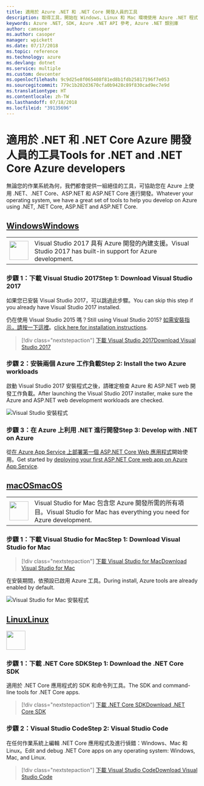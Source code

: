 ```yaml
---
title: 適用於 Azure .NET 和 .NET Core 開發人員的工具
description: 取得工具，開始在 Windows、Linux 和 Mac 環境使用 Azure .NET 程式庫。
keywords: Azure .NET, SDK, Azure .NET API 參考, Azure .NET 類別庫
author: camsoper
ms.author: casoper
manager: wpickett
ms.date: 07/17/2018
ms.topic: reference
ms.technology: azure
ms.devlang: dotnet
ms.service: multiple
ms.custom: devcenter
ms.openlocfilehash: 9c9d25e8f065408f81ed8b1fdb25817196f7e053
ms.sourcegitcommit: 779c1b202d3670cfa0b9428c89f830cad9ec7e9d
ms.translationtype: HT
ms.contentlocale: zh-TW
ms.lasthandoff: 07/18/2018
ms.locfileid: "39135696"
---
```

# <a name="tools-for-net-and-net-core-azure-developers"></a><span data-ttu-id="f63cb-104">適用於 .NET 和 .NET Core Azure 開發人員的工具</span><span class="sxs-lookup"><span data-stu-id="f63cb-104">Tools for .NET and .NET Core Azure developers</span></span>

<span data-ttu-id="f63cb-105">無論您的作業系統為何，我們都會提供一組絕佳的工具，可協助您在 Azure 上使用 .NET、.NET Core、ASP.NET 和 ASP.NET Core 進行開發。</span><span class="sxs-lookup"><span data-stu-id="f63cb-105">Whatever your operating system, we have a great set of tools to help you develop on Azure using .NET, .NET Core, ASP.NET and ASP.NET Core.</span></span>

## <a name="windowstabwindows"></a>[<span data-ttu-id="f63cb-106">Windows</span><span class="sxs-lookup"><span data-stu-id="f63cb-106">Windows</span></span>](#tab/windows)

<table>
  <tr>
    <td width="50">
        <img src="https://docs.microsoft.com/en-us/media/logos/logo_vs-ide.svg" width="50" height="50"></img>
    </td>
    <td>
        <span data-ttu-id="f63cb-107">Visual Studio 2017 具有 Azure 開發的內建支援。</span><span class="sxs-lookup"><span data-stu-id="f63cb-107">Visual Studio 2017 has built-in support for Azure development.</span></span>
    </td>
  </tr>
</table>

### <a name="step-1-download-visual-studio-2017"></a><span data-ttu-id="f63cb-108">步驟 1：下載 Visual Studio 2017</span><span class="sxs-lookup"><span data-stu-id="f63cb-108">Step 1: Download Visual Studio 2017</span></span>

<span data-ttu-id="f63cb-109">如果您已安裝 Visual Studio 2017，可以跳過此步驟。</span><span class="sxs-lookup"><span data-stu-id="f63cb-109">You can skip this step if you already have Visual Studio 2017 installed.</span></span>

<span data-ttu-id="f63cb-110">仍在使用 Visual Studio 2015 嗎？</span><span class="sxs-lookup"><span data-stu-id="f63cb-110">Still using Visual Studio 2015?</span></span>  <span data-ttu-id="f63cb-111">[如需安裝指示，請按一下這裡](dotnet-sdk-vs2015-install.md)。</span><span class="sxs-lookup"><span data-stu-id="f63cb-111">[click here for installation instructions](dotnet-sdk-vs2015-install.md).</span></span>

> [!div class="nextstepaction"]
> [<span data-ttu-id="f63cb-112">下載 Visual Studio 2017</span><span class="sxs-lookup"><span data-stu-id="f63cb-112">Download Visual Studio 2017</span></span>](https://www.visualstudio.com/downloads/)

### <a name="step-2-install-the-two-azure-workloads"></a><span data-ttu-id="f63cb-113">步驟 2：安裝兩個 Azure 工作負載</span><span class="sxs-lookup"><span data-stu-id="f63cb-113">Step 2: Install the two Azure workloads</span></span>

<span data-ttu-id="f63cb-114">啟動 Visual Studio 2017 安裝程式之後，請確定檢查 Azure 和 ASP.NET web 開發工作負載。</span><span class="sxs-lookup"><span data-stu-id="f63cb-114">After launching the Visual Studio 2017 installer, make sure the Azure and ASP.NET web development workloads are checked.</span></span>

![Visual Studio 安裝程式](media/dotnet-tools/azure-workloads.png)

### <a name="step-3-develop-with-net-on-azure"></a><span data-ttu-id="f63cb-116">步驟 3：在 Azure 上利用 .NET 進行開發</span><span class="sxs-lookup"><span data-stu-id="f63cb-116">Step 3: Develop with .NET on Azure</span></span>

<span data-ttu-id="f63cb-117">從[在 Azure App Service 上部署第一個 ASP.NET Core Web 應用程式](https://docs.microsoft.com/azure/app-service-web/app-service-web-get-started-dotnet)開始使用。</span><span class="sxs-lookup"><span data-stu-id="f63cb-117">Get started by [deploying your first ASP.NET Core web app on Azure App Service](https://docs.microsoft.com/azure/app-service-web/app-service-web-get-started-dotnet).</span></span>

## <a name="macostabmacos"></a>[<span data-ttu-id="f63cb-118">macOS</span><span class="sxs-lookup"><span data-stu-id="f63cb-118">macOS</span></span>](#tab/macos)
<table>
  <tr>
    <td width="50">
        <img src="https://docs.microsoft.com/en-us/media/logos/logo_vs-mac.svg" width="50" height="50"></img>
    </td>
    <td>
        <span data-ttu-id="f63cb-119">Visual Studio for Mac 包含您 Azure 開發所需的所有項目。</span><span class="sxs-lookup"><span data-stu-id="f63cb-119">Visual Studio for Mac has everything you need for Azure development.</span></span>
    </td>
  </tr>
</table>

### <a name="step-1-download-visual-studio-for-mac"></a><span data-ttu-id="f63cb-120">步驟 1：下載 Visual Studio for Mac</span><span class="sxs-lookup"><span data-stu-id="f63cb-120">Step 1: Download Visual Studio for Mac</span></span>

> [!div class="nextstepaction"]
> [<span data-ttu-id="f63cb-121">下載 Visual Studio for Mac</span><span class="sxs-lookup"><span data-stu-id="f63cb-121">Download Visual Studio for Mac</span></span>](https://www.visualstudio.com/vs/visual-studio-mac/)

<span data-ttu-id="f63cb-122">在安裝期間，依預設已啟用 Azure 工具。</span><span class="sxs-lookup"><span data-stu-id="f63cb-122">During install, Azure tools are already enabled by default.</span></span>

![Visual Studio for Mac 安裝程式](media/dotnet-tools/azure-vsmac.png)

## <a name="linuxtablinux"></a>[<span data-ttu-id="f63cb-124">Linux</span><span class="sxs-lookup"><span data-stu-id="f63cb-124">Linux</span></span>](#tab/linux)

<img src="https://docs.microsoft.com/en-us/visualstudio/products/images/vs-code.svg" width="50" height="50"></img>

### <a name="step-1-download-the-net-core-sdk"></a><span data-ttu-id="f63cb-125">步驟 1：下載 .NET Core SDK</span><span class="sxs-lookup"><span data-stu-id="f63cb-125">Step 1: Download the .NET Core SDK</span></span>

<span data-ttu-id="f63cb-126">適用於 .NET Core 應用程式的 SDK 和命令列工具。</span><span class="sxs-lookup"><span data-stu-id="f63cb-126">The SDK and command-line tools for .NET Core apps.</span></span>

> [!div class="nextstepaction"]
> [<span data-ttu-id="f63cb-127">下載 .NET Core SDK</span><span class="sxs-lookup"><span data-stu-id="f63cb-127">Download .NET Core SDK</span></span>](https://www.microsoft.com/net/core)

### <a name="step-2-visual-studio-code"></a><span data-ttu-id="f63cb-128">步驟 2：Visual Studio Code</span><span class="sxs-lookup"><span data-stu-id="f63cb-128">Step 2: Visual Studio Code</span></span>

<span data-ttu-id="f63cb-129">在任何作業系統上編輯 .NET Core 應用程式及進行偵錯：Windows、Mac 和 Linux。</span><span class="sxs-lookup"><span data-stu-id="f63cb-129">Edit and debug .NET Core apps on any operating system: Windows, Mac, and Linux.</span></span>

> [!div class="nextstepaction"]
> [<span data-ttu-id="f63cb-130">下載 Visual Studio Code</span><span class="sxs-lookup"><span data-stu-id="f63cb-130">Download Visual Studio Code</span></span>](https://code.visualstudio.com)
